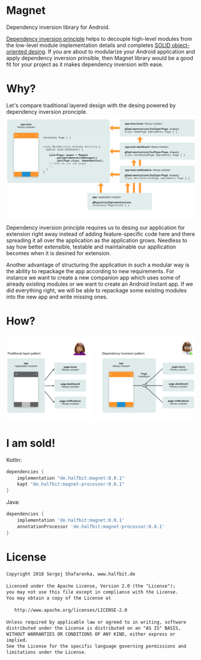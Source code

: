 # Magnet
Dependency inversion library for Android.

[Dependency inversion principle][3] helps to decouple high-level modules from the low-level module implementation details and completes [SOLID object-oriented desing][4]. If you are about to modularize your Android application and apply dependency inversion prinsible, then Magnet library would be a good fit for your project as it makes dependency inversion with ease.

# Why?
Let's compare traditional layered design with the desing powered by dependency inversion pronciple.
![Why diagram][1]

Dependency inversion principle requires us to desing our application for extension right away instead of adding feature-specific code here and there spreading it all over the application as the application grows. Needless to say how better extensible, testable and maintainable our appllication becomes when it is desined for extension.

Another advantage of structuring the application in such a modular way is the ability to repackage the app according to new requirements. For instance we want to create a new companion app which uses some of already existing modules or we want to create an Android Instant app. If we did everything right, we will be able to repackage some existing modules into the new app and write missing ones.

# How?
![How diagram][2]

# I am sold!

Kotlin:
```groovy
dependencies {
    implementation "de.halfbit:magnet:0.0.1"
    kapt "de.halfbit:magnet-processor:0.0.1"
}
```

Java:
```groovy
dependencies {
    implementation 'de.halfbit:magnet:0.0.1'
    annotationProcessor 'de.halfbit:magnet-processor:0.0.1'
}
```

# License
```
Copyright 2018 Sergej Shafarenka, www.halfbit.de

Licensed under the Apache License, Version 2.0 (the "License");
you may not use this file except in compliance with the License.
You may obtain a copy of the License at

   http://www.apache.org/licenses/LICENSE-2.0

Unless required by applicable law or agreed to in writing, software
distributed under the License is distributed on an "AS IS" BASIS,
WITHOUT WARRANTIES OR CONDITIONS OF ANY KIND, either express or implied.
See the License for the specific language governing permissions and
limitations under the License.
```

[1]: docs/images/how-diagram.png
[2]: docs/images/why-diagram.png
[3]: https://en.wikipedia.org/wiki/Dependency_inversion_principle
[4]: https://en.wikipedia.org/wiki/SOLID_(object-oriented_design)
